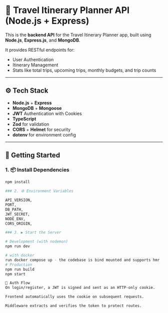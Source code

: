 # 🧳 Travel Itinerary Planner API (Node.js + Express)

This is the **backend API** for the Travel Itinerary Planner app, built using **Node.js**, **Express.js**, and **MongoDB**.

It provides RESTful endpoints for:

- User Authentication
- Itinerary Management
- Stats like total trips, upcoming trips, monthly budgets, and trip counts

---

## ⚙️ Tech Stack

- **Node.js** + **Express**
- **MongoDB** + **Mongoose**
- **JWT** Authentication with Cookies
- **TypeScript**
- **Zod** for validation
- **CORS** + **Helmet** for security
- **dotenv** for environment config

---

## 🚀 Getting Started

### 1. 📦 Install Dependencies

```bash
npm install

### 2. ⚙️ Environment Variables

API_VERSION,
PORT,
DB_PATH,
JWT_SECRET,
NODE_ENV,
CORS_ORIGIN,

### 3. ▶️ Start the Server

# Development (with nodemon)
npm run dev

# with docker
run docker compose up - the codebase is bind mounted and supports hmr
# Production
npm run build
npm start

🔐 Auth Flow
On login/register, a JWT is signed and sent as an HTTP-only cookie.

Frontend automatically uses the cookie on subsequent requests.

Middleware extracts and verifies the token to protect routes.
